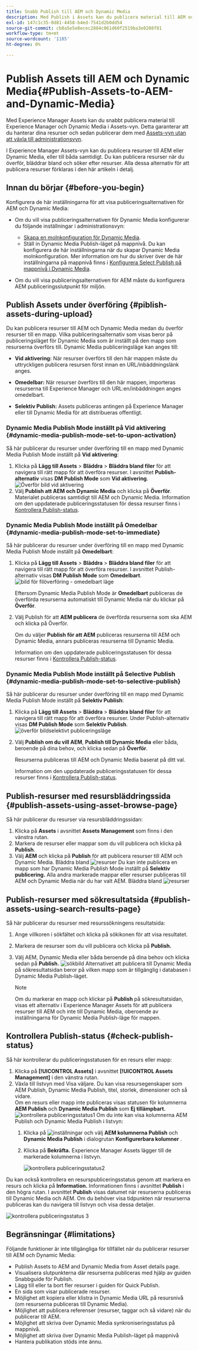 ```yaml
---
title: Snabb Publish till AEM och Dynamic Media
description: Med Publish i Assets kan du publicera material till AEM och dynamiska medier samtidigt eller separat. Du kan välja resurser och mappar och välja att publicera till Dynamic Media eller AEM.
exl-id: 147c1c35-0d81-4458-b4ed-7541d2b0dd54
source-git-commit: cb8a5e5e8ecec2884c061d60f2519ba3e0208f81
workflow-type: tm+mt
source-wordcount: '1185'
ht-degree: 0%

---
```


# Publish Assets till AEM och Dynamic Media{#Publish-Assets-to-AEM-and-Dynamic-Media}

Med Experience Manager Assets kan du snabbt publicera material till Experience Manager och Dynamic Media i Assets-vyn. Detta garanterar att du hanterar dina resurser och sedan publicerar dem med [Assets-vyn utan att växla till administrationsvyn](/help/assets/overview.md##persona-based-experiences).

I Experience Manager Assets-vyn kan du publicera resurser till AEM eller Dynamic Media, eller till båda samtidigt. Du kan publicera resurser när du överför, bläddrar bland och söker efter resurser. Alla dessa alternativ för att publicera resurser förklaras i den här artikeln i detalj.

## Innan du börjar {#before-you-begin}

Konfigurera de här inställningarna för att visa publiceringsalternativen för AEM och Dynamic Media:

* Om du vill visa publiceringsalternativen för Dynamic Media konfigurerar du följande inställningar i administrationsvyn:

   * [Skapa en molnkonfiguration för Dynamic Media](/help/assets/dynamic-media/config-dm.md#configuring-dynamic-media-cloud-services).
   * Ställ in Dynamic Media Publish-läget på mappnivå. Du kan konfigurera de här inställningarna när du skapar Dynamic Media molnkonfiguration. Mer information om hur du skriver över de här inställningarna på mappnivå finns i [Konfigurera Select Publish på mappnivå i Dynamic Media](/help/assets/dynamic-media/selective-publishing.md).

* Om du vill visa publiceringsalternativen för AEM måste du konfigurera AEM publiceringsslutpunkt för miljön.

## Publish Assets under överföring {#piblish-assets-during-upload}

Du kan publicera resurser till AEM och Dynamic Media medan du överför resurser till en mapp. Vilka publiceringsalternativ som visas beror på publiceringsläget för Dynamic Media som är inställt på den mapp som resurserna överförs till. Dynamic Media publiceringsläge kan anges till:

* **Vid aktivering:** När resurser överförs till den här mappen måste du uttryckligen publicera resursen först innan en URL/inbäddningslänk anges.

* **Omedelbar:** När resurser överförs till den här mappen, importeras resurserna till Experience Manager och URL:en/inbäddningen anges omedelbart.
* **Selektiv Publish:** Assets publiceras antingen på Experience Manager eller till Dynamic Media för att distribueras offentligt.

### Dynamic Media Publish Mode inställt på Vid aktivering {#dynamic-media-publish-mode-set-to-upon-activation}

Så här publicerar du resurser under överföring till en mapp med Dynamic Media Publish Mode inställt på **Vid aktivering**:

1. Klicka på **Lägg till Assets** > **Bläddra** > **Bläddra bland filer** för att navigera till rätt mapp för att överföra resurser. I avsnittet **Publish-alternativ** visas **DM Publish Mode** som **Vid aktivering**.
   ![Överför bild vid aktivering](/help/assets/assets/upload-uactivation.svg)
2. Välj **Publish att AEM och Dynamic Media** och klicka på **Överför**. Materialet publiceras samtidigt till AEM och Dynamic Media. Information om den uppdaterade publiceringsstatusen för dessa resurser finns i [Kontrollera Publish-status](#check-publish-status).

### Dynamic Media Publish Mode inställt på Omedelbar {#dynamic-media-publish-mode-set-to-immediate}

Så här publicerar du resurser under överföring till en mapp med Dynamic Media Publish Mode inställt på **Omedelbart**:

1. Klicka på **Lägg till Assets** > **Bläddra** > **Bläddra bland filer** för att navigera till rätt mapp för att överföra resurser. I avsnittet Publish-alternativ visas **DM Publish Mode** som **Omedelbart**.
   ![bild för filöverföring - omedelbart läge](/help/assets/assets/resized-image-pdf-svg-new.svg)


   Eftersom Dynamic Media Publish Mode är **Omedelbart** publiceras de överförda resurserna automatiskt till Dynamic Media när du klickar på **Överför**.

2. Välj Publish för att **AEM publicera** de överförda resurserna som ska AEM och klicka på Överför.

   Om du väljer **Publish för att AEM** publiceras resurserna till AEM och Dynamic Media, annars publiceras resurserna till Dynamic Media.

   Information om den uppdaterade publiceringsstatusen för dessa resurser finns i [Kontrollera Publish-status](#check-publish-status).

### Dynamic Media Publish Mode inställt på Selective Publish {#dynamic-media-publish-mode-set-to-selective-publish}

Så här publicerar du resurser under överföring till en mapp med Dynamic Media Publish Mode inställt på **Selektiv Publish**:

1. Klicka på **Lägg till Assets** > **Bläddra** > **Bläddra bland filer** för att navigera till rätt mapp för att överföra resurser. Under Publish-alternativ visas **DM Publish Mode** som **Selektiv Publish**.
   ![överför bildselektivt publiceringsläge](/help/assets/assets/upload-selective.svg)

2. Välj **Publish om du vill AEM**, **Publish till Dynamic Media** eller båda, beroende på dina behov, och klicka sedan på **Överför**.

   Resurserna publiceras till AEM och Dynamic Media baserat på ditt val.

   Information om den uppdaterade publiceringsstatusen för dessa resurser finns i [Kontrollera Publish-status](#check-publish-status).

## Publish-resurser med resursbläddringssida {#publish-assets-using-asset-browse-page}

Så här publicerar du resurser via resursbläddringssidan:

1. Klicka på **Assets** i avsnittet **Assets Management** som finns i den vänstra rutan.
2. Markera de resurser eller mappar som du vill publicera och klicka på **Publish**.
3. Välj **AEM** och klicka på **Publish** för att publicera resurser till AEM och Dynamic Media.
   Bläddra bland ![resurser](/help/assets/assets/browse-uactivation-immediate.svg)
Du kan inte publicera en mapp som har Dynamic Media Publish Mode inställt på **Selektiv publicering.** Alla andra markerade mappar eller resurser publiceras till AEM och Dynamic Media när du har valt AEM.
   Bläddra bland ![resurser](/help/assets/assets/browse-selective123.svg)

## Publish-resurser med sökresultatsida {#publish-assets-using-search-results-page}

Så här publicerar du resurser med resurssökningens resultatsida:

1. Ange villkoren i sökfältet och klicka på sökikonen för att visa resultatet.
2. Markera de resurser som du vill publicera och klicka på **Publish.**
3. Välj AEM, Dynamic Media eller båda beroende på dina behov och klicka sedan på **Publish.**
   ![sökbild](/help/assets/assets/search-mode.svg)
Alternativet att publicera till Dynamic Media på sökresultatsidan beror på vilken mapp som är tillgänglig i databasen i Dynamic Media Publish-läget.

   >[!NOTE]
   >
   >Om du markerar en mapp och klickar på **Publish** på sökresultatsidan, visas ett alternativ i Experience Manager Assets för att publicera resurser till AEM och inte till Dynamic Media, oberoende av inställningarna för Dynamic Media Publish-läge för mappen.

## Kontrollera Publish-status {#check-publish-status}

Så här kontrollerar du publiceringsstatusen för en resurs eller mapp:

1. Klicka på **[!UICONTROL Assets]** i avsnittet **[!UICONTROL Assets Management]** i den vänstra rutan.
2. Växla till listvyn med Visa väljare. Du kan visa resursegenskaper som AEM Publish, Dynamic Media Publish, titel, storlek, dimensioner och så vidare.\
   Om en resurs eller mapp inte publiceras visas statusen för kolumnerna **AEM Publish** och **Dynamic Media Publish** som **Ej tillämpbart.**
   ![kontrollera publiceringsstatus1](/help/assets/assets/check-publish-status1.png)
Om du inte kan visa kolumnerna AEM Publish och Dynamic Media Publish i listvyn:
   1. Klicka på ![inställningar](/help/assets/assets/settings-icon.svg) och välj **AEM kolumnerna Publish** och **Dynamic Media Publish** i dialogrutan **Konfigurerbara kolumner** .
   2. Klicka på **Bekräfta.** Experience Manager Assets lägger till de markerade kolumnerna i listvyn.

      ![kontrollera publiceringsstatus2](/help/assets/assets/check-publish-status2.png)

Du kan också kontrollera en resurspubliceringsstatus genom att markera en resurs och klicka på **Information.** Informationen finns i avsnittet **Publish** i den högra rutan. I avsnittet **Publish** visas datumet när resurserna publiceras till Dynamic Media och AEM. Om du behöver visa tidpunkten när resurserna publiceras kan du navigera till listvyn och visa dessa detaljer.

![kontrollera publiceringsstatus 3](/help/assets/assets/check-publish-status3.png)

## Begränsningar {#limitations}

Följande funktioner är inte tillgängliga för tillfället när du publicerar resurser till AEM och Dynamic Media:

* Publish Assets to AEM and Dynamic Media from Asset details page.
* Visualisera slutpunkterna där resurserna publiceras med hjälp av guiden Snabbguide för Publish.
* Lägg till eller ta bort fler resurser i guiden för Quick Publish.
* En sida som visar publicerade resurser.
* Möjlighet att kopiera eller klistra in Dynamic Media URL på resursnivå (om resurserna publiceras till Dynamic Media).
* Möjlighet att publicera referenser (resurser, taggar och så vidare) när du publicerar till AEM.
* Möjlighet att skriva över Dynamic Media synkroniseringsstatus på mappnivå.
* Möjlighet att skriva över Dynamic Media Publish-läget på mappnivå
* Hantera publikation stöds inte ännu.
